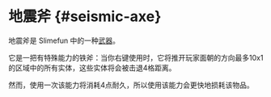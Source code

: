 # 地震斧 {#seismic-axe}

地震斧是 Slimefun 中的一种[武器](/Weapons)。

它是一把有特殊能力的铁斧：当你右键使用时，它将推开玩家面朝的方向最多10x1的区域中的所有实体，这些实体将会被击退4格距离。

然而，使用一次该能力将消耗4点耐久，所以使用该能力会更快地损耗该物品。
